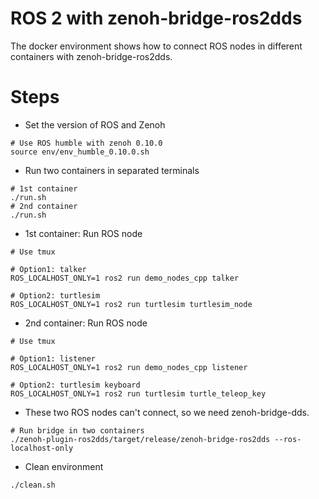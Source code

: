 # ROS 2 with zenoh-bridge-ros2dds

The docker environment shows how to connect ROS nodes in different containers with zenoh-bridge-ros2dds.

# Steps

* Set the version of ROS and Zenoh

```shell
# Use ROS humble with zenoh 0.10.0
source env/env_humble_0.10.0.sh
```

* Run two containers in separated terminals

```shell
# 1st container
./run.sh
# 2nd container
./run.sh
```

* 1st container: Run ROS node

```shell
# Use tmux

# Option1: talker
ROS_LOCALHOST_ONLY=1 ros2 run demo_nodes_cpp talker

# Option2: turtlesim
ROS_LOCALHOST_ONLY=1 ros2 run turtlesim turtlesim_node
```

* 2nd container: Run ROS node

```shell
# Use tmux

# Option1: listener
ROS_LOCALHOST_ONLY=1 ros2 run demo_nodes_cpp listener

# Option2: turtlesim keyboard 
ROS_LOCALHOST_ONLY=1 ros2 run turtlesim turtle_teleop_key
```

* These two ROS nodes can't connect, so we need zenoh-bridge-dds.

```shell
# Run bridge in two containers
./zenoh-plugin-ros2dds/target/release/zenoh-bridge-ros2dds --ros-localhost-only
```

* Clean environment

```shell
./clean.sh
```

